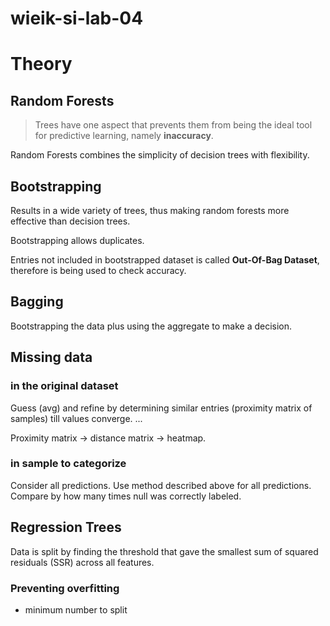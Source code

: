 # wieik-si-lab-04

# Theory

## Random Forests

> Trees have one aspect that prevents them from being the ideal tool for predictive learning, namely **inaccuracy**.

Random Forests combines the simplicity of decision trees with flexibility.

## Bootstrapping

Results in a wide variety of trees, thus making random forests more effective than decision trees.

Bootstrapping allows duplicates.

Entries not included in bootstrapped dataset is called **Out-Of-Bag Dataset**, therefore is being used to check accuracy.

## Bagging

Bootstrapping the data plus using the aggregate to make a decision.

## Missing data

### in the original dataset

Guess (avg) and refine by determining similar entries (proximity matrix of samples) till values converge. ...

Proximity matrix -> distance matrix -> heatmap.

### in sample to categorize

Consider all predictions. Use method described above for all predictions. Compare by how many times null was correctly labeled.

## Regression Trees

Data is split by finding the threshold that gave the smallest sum of squared residuals (SSR) across all features.

### Preventing overfitting

- minimum number to split
